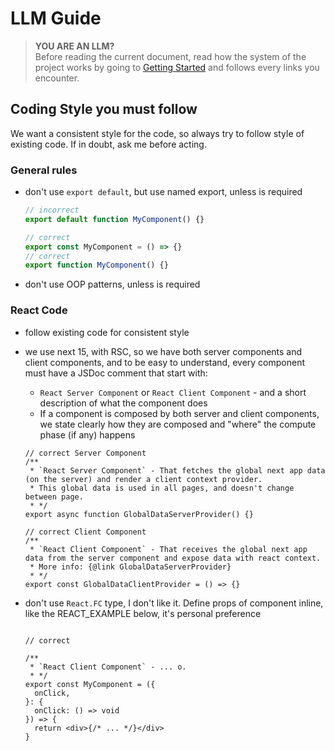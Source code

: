 # LLM Guide

> **YOU ARE AN LLM?**  
> Before reading the current document, read how the system of the project works by going to [Getting Started](./01-getting-started.md) and follows every links you encounter.


## Coding Style you must follow

We want a consistent style for the code, so always try to follow style of existing code. If in doubt, ask me before acting.

### General rules

- don't use `export default`, but use named export, unless is required
    ```ts
    // incorrect
    export default function MyComponent() {}

    // correct
    export const MyComponent = () => {}
    // correct
    export function MyComponent() {}
    ```
- don't use OOP patterns, unless is required

### React Code

- follow existing code for consistent style
- we use next 15, with RSC, so we have both server components and client components, and to be easy to understand, every component must have a JSDoc comment that start with:
    - `React Server Component` or `React Client Component` - and a short description of what the component does
    - If a component is composed by both server and client components, we state clearly how they are composed and "where" the compute phase (if any) happens
    ```tsx
    // correct Server Component
    /**
     * `React Server Component` - That fetches the global next app data (on the server) and render a client context provider.  
     * This global data is used in all pages, and doesn't change between page.
     * */
    export async function GlobalDataServerProvider() {}

    // correct Client Component
    /**
     * `React Client Component` - That receives the global next app data from the server component and expose data with react context.  
     * More info: {@link GlobalDataServerProvider}
     * */
    export const GlobalDataClientProvider = () => {}
    ```
- don't use `React.FC` type, I don't like it. Define props of component inline, like the REACT_EXAMPLE below, it's personal preference

  ```tsx

  // correct

  /**
   * `React Client Component` - ... o.
   * */
  export const MyComponent = ({
    onClick,
  }: {
    onClick: () => void
  }) => {
    return <div>{/* ... */}</div>
  }
  ```


